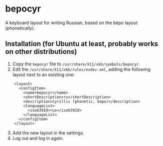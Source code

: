 # bepocyr

A keyboard layout for writing Russian, based on the bépo layout (phonetically).

## Installation (for Ubuntu at least, probably works on other distributions)

1. Copy the `bepocyr` file to `/usr/share/X11/xkb/symbols/bepocyr`.
2. Edit the `/usr/share/X11/xkb/rules/evdev.xml`, adding the following layout next
   to an existing one:
```
    <layout>
      <configItem>
        <name>bepocyr</name>
        <shortDescription>ru</shortDescription>
        <description>Cyrillic (phonetic, bepo)</description>
        <languageList>
          <iso639Id>rus</iso639Id>
        </languageList>
      </configItem>
    </layout>
```
3. Add the new layout in the settings.
4. Log out and log in again.
